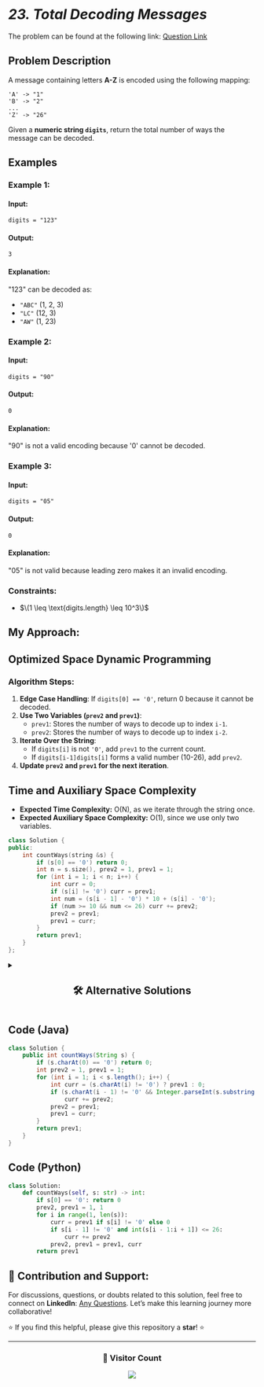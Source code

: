 # *23. Total Decoding Messages*  

The problem can be found at the following link: [Question Link](https://www.geeksforgeeks.org/problems/total-decoding-messages1235/1)  

## **Problem Description**  

A message containing letters **A-Z** is encoded using the following mapping:  

```
'A' -> "1"
'B' -> "2"
...
'Z' -> "26"
```

Given a **numeric string `digits`**, return the total number of ways the message can be decoded.  

## **Examples**  

### **Example 1:**  

#### **Input:**  
```
digits = "123"
```
#### **Output:**  
```
3
```
#### **Explanation:**  
"123" can be decoded as:  
- `"ABC"` (1, 2, 3)  
- `"LC"` (12, 3)  
- `"AW"` (1, 23)  


### **Example 2:**  

#### **Input:**  
```
digits = "90"
```
#### **Output:**  
```
0
```
#### **Explanation:**  
"90" is not a valid encoding because '0' cannot be decoded.  


### **Example 3:**  

#### **Input:**  
```
digits = "05"
```
#### **Output:**  
```
0
```
#### **Explanation:**  
"05" is not valid because leading zero makes it an invalid encoding.  


### **Constraints:**  
- $\(1 \leq \text{digits.length} \leq 10^3\)$  

## **My Approach:**  

## **Optimized Space Dynamic Programming**  

### **Algorithm Steps:**  
1. **Edge Case Handling**: If `digits[0] == '0'`, return 0 because it cannot be decoded.  
2. **Use Two Variables (`prev2` and `prev1`)**:  
   - `prev1`: Stores the number of ways to decode up to index `i-1`.  
   - `prev2`: Stores the number of ways to decode up to index `i-2`.  
3. **Iterate Over the String**:  
   - If `digits[i]` is not `'0'`, add `prev1` to the current count.  
   - If `digits[i-1]digits[i]` forms a valid number (10-26), add `prev2`.  
4. **Update `prev2` and `prev1` for the next iteration**.  


## **Time and Auxiliary Space Complexity**  
- **Expected Time Complexity:** O(N), as we iterate through the string once.  
- **Expected Auxiliary Space Complexity:** O(1), since we use only two variables.  



```cpp
class Solution {
public:
    int countWays(string &s) {
        if (s[0] == '0') return 0;
        int n = s.size(), prev2 = 1, prev1 = 1;
        for (int i = 1; i < n; i++) {
            int curr = 0;
            if (s[i] != '0') curr = prev1;
            int num = (s[i - 1] - '0') * 10 + (s[i] - '0');
            if (num >= 10 && num <= 26) curr += prev2;
            prev2 = prev1;
            prev1 = curr;
        }
        return prev1;
    }
};
```


<details>
  <summary><h2 align="center">🛠 Alternative Solutions</h2></summary>


## **2️⃣ Dynamic Programming with Array (O(N) Time, O(N) Space)**  

### **Approach:**  
- Instead of using **two variables (`prev1, prev2`)**, we maintain a **DP array `dp[i]`**, where `dp[i]` stores the number of ways to decode the string **up to index `i`**.  
- Transition:  
  - If `s[i]` is not `'0'`, add `dp[i-1]` to `dp[i]`.  
  - If `s[i-1]s[i]` forms a valid two-digit number, add `dp[i-2]` to `dp[i]`.  
- Return `dp[n]`.  

```cpp
class Solution {
public:
    int countWays(string &s) {
        if (s[0] == '0') return 0;
        int n = s.size();
        vector<int> dp(n + 1, 0);
        dp[0] = dp[1] = 1;

        for (int i = 1; i < n; i++) {
            if (s[i] != '0') dp[i + 1] = dp[i];
            int num = (s[i - 1] - '0') * 10 + (s[i] - '0');
            if (num >= 10 && num <= 26) dp[i + 1] += dp[i - 1];
        }
        return dp[n];
    }
};
```


## **3️⃣ Memoization (Top-Down DP, O(N) Time, O(N) Space)**  

### **Approach:**  
- Instead of iterative DP, use **recursion with memoization** to store results.  
- Define `countWays(i)` as the number of ways to decode `s[i:]`.  
- Base case: If `i == n`, return `1`.  
- If `s[i]` is `'0'`, return `0` (invalid).  
- Recursive cases:  
  - Decode `s[i]` alone (`countWays(i+1)`).  
  - Decode `s[i]s[i+1]` if valid (`countWays(i+2)`).  

### **Code (C++)**  

```cpp
class Solution {
public:
    int helper(string &s, int i, vector<int>& dp) {
        if (i == s.size()) return 1;
        if (s[i] == '0') return 0;
        if (dp[i] != -1) return dp[i];

        int ans = helper(s, i + 1, dp);
        if (i < s.size() - 1) {
            int num = (s[i] - '0') * 10 + (s[i + 1] - '0');
            if (num >= 10 && num <= 26) ans += helper(s, i + 2, dp);
        }
        return dp[i] = ans;
    }

    int countWays(string &s) {
        vector<int> dp(s.size(), -1);
        return helper(s, 0, dp);
    }
};
```


## **Comparison of Approaches**  

| **Approach**                      | ⏱️ **Time Complexity** | 🗂️ **Space Complexity** | ✅ **Pros**                    | ⚠️ **Cons**                      |
|-----------------------------------|-----------------|------------------|-------------------------|------------------------------|
| **Optimized DP (Two Variables)**  | 🟡 **O(N)**            | 🟢 **O(1)**             | Space efficient, fast     | Harder to understand        |
| **DP with Array**                 | 🟡 **O(N)**            | 🟡 **O(N)**             | Easier to implement       | Extra space for `dp` array  |
| **Memoization (Top-Down DP)**      | 🟡 **O(N)**            | 🔴 **O(N)**             | Good for recursion lovers | Higher memory consumption   |


## **💡 Best Choice?**  
- ✅ **Optimized DP (O(1) Space)** is the best due to minimal space usage.  
- ✅ **DP with Array** is useful for **educational purposes**, but not space efficient.  
- ✅ **Memoization** is useful if you prefer recursion.  

</details>


## **Code (Java)**  

```java
class Solution {
    public int countWays(String s) {
        if (s.charAt(0) == '0') return 0;
        int prev2 = 1, prev1 = 1;
        for (int i = 1; i < s.length(); i++) {
            int curr = (s.charAt(i) != '0') ? prev1 : 0;
            if (s.charAt(i - 1) != '0' && Integer.parseInt(s.substring(i - 1, i + 1)) <= 26) 
                curr += prev2;
            prev2 = prev1;
            prev1 = curr;
        }
        return prev1;
    }
}
```


## **Code (Python)**  

```python
class Solution:
    def countWays(self, s: str) -> int:
        if s[0] == '0': return 0
        prev2, prev1 = 1, 1
        for i in range(1, len(s)):
            curr = prev1 if s[i] != '0' else 0
            if s[i - 1] != '0' and int(s[i - 1:i + 1]) <= 26:
                curr += prev2
            prev2, prev1 = prev1, curr
        return prev1
```


## 🎯 **Contribution and Support:**

For discussions, questions, or doubts related to this solution, feel free to connect on **LinkedIn**: [Any Questions](https://www.linkedin.com/in/het-patel-8b110525a/). Let’s make this learning journey more collaborative!  

⭐ If you find this helpful, please give this repository a **star**! ⭐  

---

<div align="center">
  <h3><b>📍 Visitor Count</b></h3>
</div>

<p align="center">
  <img src="https://profile-counter.glitch.me/Hunterdii/count.svg" />
</p>
